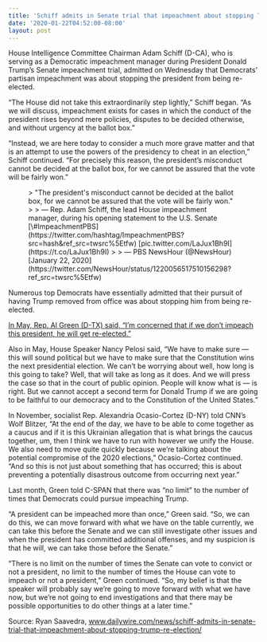 ```yaml
---
title: 'Schiff admits in Senate trial that impeachment about stopping Trump re-election'
date: '2020-01-22T04:52:00-08:00'
layout: post
---
```


House Intelligence Committee Chairman Adam Schiff (D-CA), who is serving as a Democratic impeachment manager during President Donald Trump’s Senate impeachment trial, admitted on Wednesday that Democrats’ partisan impeachment was about stopping the president from being re-elected.

“The House did not take this extraordinarily step lightly,” Schiff began. “As we will discuss, impeachment exists for cases in which the conduct of the president rises beyond mere policies, disputes to be decided otherwise, and without urgency at the ballot box.”

“Instead, we are here today to consider a much more grave matter and that is an attempt to use the powers of the presidency to cheat in an election,” Schiff continued. “For precisely this reason, the president’s misconduct cannot be decided at the ballot box, for we cannot be assured that the vote will be fairly won.”

<figure class="wp-block-embed is-type-rich is-provider-twitter wp-block-embed-twitter"><div class="wp-block-embed__wrapper">> "The president's misconduct cannot be decided at the ballot box, for we cannot be assured that the vote will be fairly won."  
>   
> — Rep. Adam Schiff, the lead House impeachment manager, during his opening statement to the U.S. Senate [\#ImpeachmentPBS](https://twitter.com/hashtag/ImpeachmentPBS?src=hash&ref_src=twsrc%5Etfw) [pic.twitter.com/LaJux1Bh9I](https://t.co/LaJux1Bh9I)
> 
> — PBS NewsHour (@NewsHour) [January 22, 2020](https://twitter.com/NewsHour/status/1220056517510156298?ref_src=twsrc%5Etfw)

<script async="" charset="utf-8" src="https://platform.twitter.com/widgets.js"></script></div></figure>Numerous top Democrats have essentially admitted that their pursuit of having Trump removed from office was about stopping him from being re-elected.

[In May, Rep. Al Green (D-TX) said, “I’m concerned that if we don’t impeach this president, he will get re-elected.”](/2019/05/06/rep-al-green-im-concerned-if-we-dont-impeach-this-president-he-will-get-re-elected.html)

Also in May, House Speaker Nancy Pelosi said, “We have to make sure — this will sound political but we have to make sure that the Constitution wins the next presidential election. We can’t be worrying about well, how long is this going to take? Well, that will take as long as it does. And we will press the case so that in the court of public opinion. People will know what is — is right. But we cannot accept a second term for Donald Trump if we are going to be faithful to our democracy and to the Constitution of the United States.”

In November, socialist Rep. Alexandria Ocasio-Cortez (D-NY) told CNN’s Wolf Blitzer, “At the end of the day, we have to be able to come together as a caucus and if it is this Ukrainian allegation that is what brings the caucus together, um, then I think we have to run with however we unify the House. We also need to move quite quickly because we’re talking about the potential compromise of the 2020 elections,” Ocasio-Cortez continued. “And so this is not just about something that has occurred; this is about preventing a potentially disastrous outcome from occurring next year.”

Last month, Green told C-SPAN that there was “no limit” to the number of times that Democrats could pursue impeaching Trump.

“A president can be impeached more than once,” Green said. “So, we can do this, we can move forward with what we have on the table currently, we can take this before the Senate and we can still investigate other issues and when the president has committed additional offenses, and my suspicion is that he will, we can take those before the Senate.”

“There is no limit on the number of times the Senate can vote to convict or not a president, no limit to the number of times the House can vote to impeach or not a president,” Green continued. “So, my belief is that the speaker will probably say we’re going to move forward with what we have now, but we’re not going to end investigations and that there may be possible opportunities to do other things at a later time.”

Source: Ryan Saavedra, www.dailywire.com/news/schiff-admits-in-senate-trial-that-impeachment-about-stopping-trump-re-election/